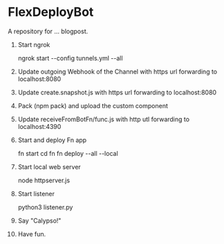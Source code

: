 # FlexDeployBot
A repository for ... blogpost.

1. Start ngrok
     
   ngrok start --config tunnels.yml --all
   
2. Update outgoing Webhook of the Channel with https url forwarding to localhost:8080
3. Update create.snapshot.js with https url forwarding to localhost:8080
4. Pack (npm pack) and upload the custom component
5. Update receiveFromBotFn/func.js with http utl forwarding to localhost:4390  
6. Start and deploy Fn app

   fn start 
   cd fn
   fn deploy --all --local
   
7. Start local web server
   
   node httpserver.js 
   
8. Start listener

   python3 listener.py 
   
9. Say "Calypso!"
10. Have fun.
